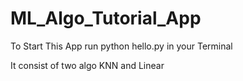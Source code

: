 # ML_Algo_Tutorial_App

To Start This App run python hello.py in your Terminal

It consist of two algo 
KNN and
Linear

